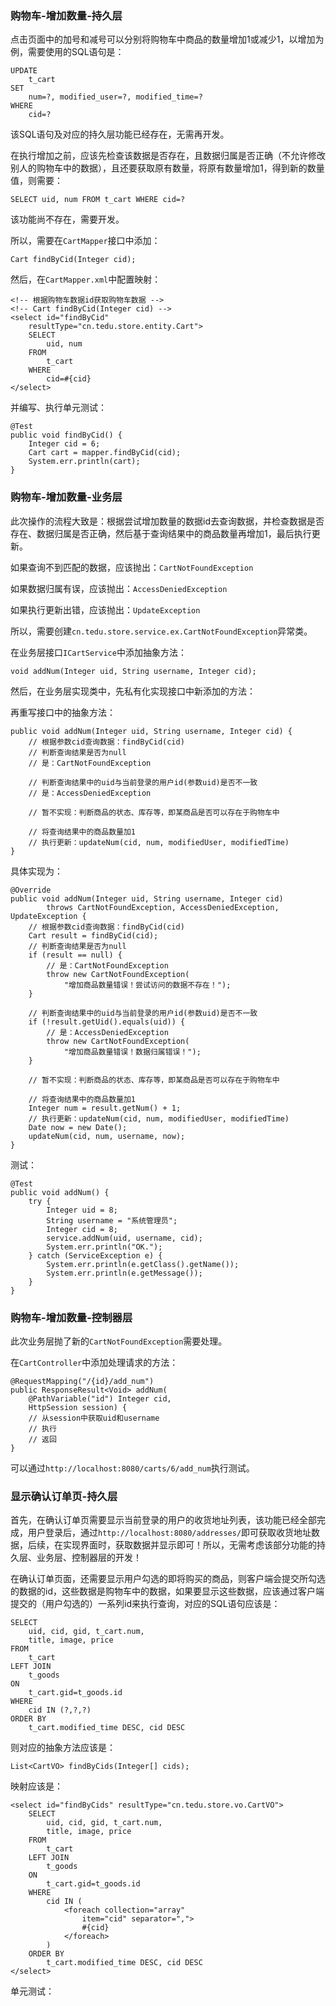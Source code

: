 ### 购物车-增加数量-持久层

点击页面中的加号和减号可以分别将购物车中商品的数量增加1或减少1，以增加为例，需要使用的SQL语句是：

	UPDATE 
		t_cart 
	SET 
		num=?, modified_user=?, modified_time=? 
	WHERE 
		cid=?

该SQL语句及对应的持久层功能已经存在，无需再开发。

在执行增加之前，应该先检查该数据是否存在，且数据归属是否正确（不允许修改别人的购物车中的数据），且还要获取原有数量，将原有数量增加1，得到新的数量值，则需要：

	SELECT uid, num FROM t_cart WHERE cid=?

该功能尚不存在，需要开发。

所以，需要在`CartMapper`接口中添加：

	Cart findByCid(Integer cid);

然后，在`CartMapper.xml`中配置映射：

	<!-- 根据购物车数据id获取购物车数据 -->
	<!-- Cart findByCid(Integer cid) -->
	<select id="findByCid"
		resultType="cn.tedu.store.entity.Cart">
		SELECT 
			uid, num 
		FROM 
			t_cart 
		WHERE 
			cid=#{cid}
	</select>

并编写、执行单元测试：

	@Test
	public void findByCid() {
		Integer cid = 6;
		Cart cart = mapper.findByCid(cid);
		System.err.println(cart);
	}

### 购物车-增加数量-业务层

此次操作的流程大致是：根据尝试增加数量的数据id去查询数据，并检查数据是否存在、数据归属是否正确，然后基于查询结果中的商品数量再增加1，最后执行更新。

如果查询不到匹配的数据，应该抛出：`CartNotFoundException`

如果数据归属有误，应该抛出：`AccessDeniedException`

如果执行更新出错，应该抛出：`UpdateException`

所以，需要创建`cn.tedu.store.service.ex.CartNotFoundException`异常类。

在业务层接口`ICartService`中添加抽象方法：

	void addNum(Integer uid, String username, Integer cid);

然后，在业务层实现类中，先私有化实现接口中新添加的方法：

再重写接口中的抽象方法：

	public void addNum(Integer uid, String username, Integer cid) {
		// 根据参数cid查询数据：findByCid(cid)
		// 判断查询结果是否为null
		// 是：CartNotFoundException

		// 判断查询结果中的uid与当前登录的用户id(参数uid)是否不一致
		// 是：AccessDeniedException

		// 暂不实现：判断商品的状态、库存等，即某商品是否可以存在于购物车中

		// 将查询结果中的商品数量加1
		// 执行更新：updateNum(cid, num, modifiedUser, modifiedTime)
	}

具体实现为：

	@Override
	public void addNum(Integer uid, String username, Integer cid)
			throws CartNotFoundException, AccessDeniedException, UpdateException {
		// 根据参数cid查询数据：findByCid(cid)
		Cart result = findByCid(cid);
		// 判断查询结果是否为null
		if (result == null) {
			// 是：CartNotFoundException
			throw new CartNotFoundException(
				"增加商品数量错误！尝试访问的数据不存在！");
		}

		// 判断查询结果中的uid与当前登录的用户id(参数uid)是否不一致
		if (!result.getUid().equals(uid)) {
			// 是：AccessDeniedException
			throw new CartNotFoundException(
				"增加商品数量错误！数据归属错误！");
		}

		// 暂不实现：判断商品的状态、库存等，即某商品是否可以存在于购物车中

		// 将查询结果中的商品数量加1
		Integer num = result.getNum() + 1;
		// 执行更新：updateNum(cid, num, modifiedUser, modifiedTime)
		Date now = new Date();
		updateNum(cid, num, username, now);
	}

测试：

	@Test
	public void addNum() {
		try {
			Integer uid = 8;
			String username = "系统管理员";
			Integer cid = 8;
			service.addNum(uid, username, cid);
			System.err.println("OK.");
		} catch (ServiceException e) {
			System.err.println(e.getClass().getName());
			System.err.println(e.getMessage());
		}
	}

### 购物车-增加数量-控制器层

此次业务层抛了新的`CartNotFoundException`需要处理。

在`CartController`中添加处理请求的方法：

	@RequestMapping("/{id}/add_num")
	public ResponseResult<Void> addNum(
		@PathVariable("id") Integer cid,
		HttpSession session) {
		// 从session中获取uid和username
		// 执行
		// 返回
	}

可以通过`http://localhost:8080/carts/6/add_num`执行测试。

### 显示确认订单页-持久层

首先，在确认订单页需要显示当前登录的用户的收货地址列表，该功能已经全部完成，用户登录后，通过`http://localhost:8080/addresses/`即可获取收货地址数据，后续，在实现界面时，获取数据并显示即可！所以，无需考虑该部分功能的持久层、业务层、控制器层的开发！

在确认订单页面，还需要显示用户勾选的即将购买的商品，则客户端会提交所勾选的数据的id，这些数据是购物车中的数据，如果要显示这些数据，应该通过客户端提交的（用户勾选的）一系列id来执行查询，对应的SQL语句应该是：

	SELECT 
		uid, cid, gid, t_cart.num,
		title, image, price
	FROM 
		t_cart 
	LEFT JOIN
		t_goods
	ON
		t_cart.gid=t_goods.id
	WHERE 
		cid IN (?,?,?)
	ORDER BY 
		t_cart.modified_time DESC, cid DESC

则对应的抽象方法应该是：

	List<CartVO> findByCids(Integer[] cids);

映射应该是：

	<select id="findByCids" resultType="cn.tedu.store.vo.CartVO">
		SELECT 
			uid, cid, gid, t_cart.num,
			title, image, price
		FROM 
			t_cart 
		LEFT JOIN
			t_goods
		ON
			t_cart.gid=t_goods.id
		WHERE 
			cid IN (
				<foreach collection="array"
					item="cid" separator=",">
					#{cid}
				</foreach>
			)
		ORDER BY 
			t_cart.modified_time DESC, cid DESC
	</select>

单元测试：

	